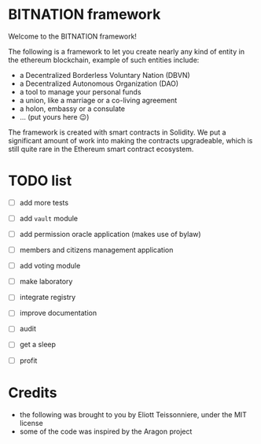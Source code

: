 # BITNATION framework

Welcome to the BITNATION framework!

The following is a framework to let you create nearly any kind of entity in the ethereum blockchain, example of such entities include:
 -  a Decentralized Borderless Voluntary Nation (DBVN)
 -  a Decentralized Autonomous Organization (DAO)
 -  a tool to manage your personal funds
 -  a union, like a marriage or a co-living agreement 
 -  a holon, embassy or a consulate
 -  ... (put yours here :wink:)

The framework is created with smart contracts in Solidity. We put a significant amount of work into making the contracts upgradeable, which is still quite rare in the Ethereum smart contract ecosystem.


# TODO list
 -  [ ] add more tests
 -  [ ] add `vault` module
 -  [ ] add permission oracle application (makes use of bylaw)
 -  [ ] members and citizens management application
 -  [ ] add voting module
 -  [ ] make laboratory
 -  [ ] integrate registry
 -  [ ] improve documentation
 -  [ ] audit
 -  [ ] get a sleep
 -  [ ] profit


# Credits
 -  the following was brought to you by Eliott Teissonniere, under the MIT license
 -  some of the code was inspired by the Aragon project
